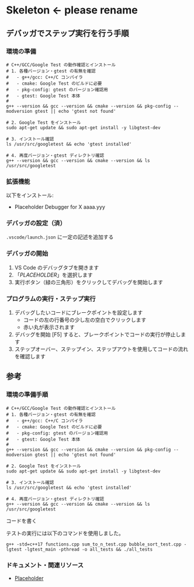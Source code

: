 # Skeleton <- please rename

## デバッガでステップ実行を行う手順

### 環境の準備

```shell
# C++/GCC/Google Test の動作確認とインストール
# 1. 各種バージョン・gtest の有無を確認
#   - g++/gcc: C++/C コンパイラ
#   - cmake: Google Test のビルドに必要
#   - pkg-config: gtest のバージョン確認用
#   - gtest: Google Test 本体
#
g++ --version && gcc --version && cmake --version && pkg-config --modversion gtest || echo 'gtest not found'

# 2. Google Test をインストール
sudo apt-get update && sudo apt-get install -y libgtest-dev

# 3. インストール確認
ls /usr/src/googletest && echo 'gtest installed'

# 4. 再度バージョン・gtest ディレクトリ確認
g++ --version && gcc --version && cmake --version && ls /usr/src/googletest
```

### 拡張機能

以下をインストール:

- Placeholder Debugger for X aaaa.yyy

### デバッガの設定（済）

`.vscode/launch.json` に一定の記述を追加する

### デバッガの開始

1. VS Code のデバッグタブを開きます
2. 「_PLACEHOLDER_」を選択します
3. 実行ボタン（緑の三角形）をクリックしてデバッグを開始します

### プログラムの実行・ステップ実行

1. デバッグしたいコードにブレークポイントを設定します
    - コードの左の行番号の少し左の空白でクリックします
    - 赤い丸が表示されます
2. デバッグを開始 [F5] すると、ブレークポイントでコードの実行が停止します
3. ステップオーバー、ステップイン、ステップアウトを使用してコードの流れを確認します

## 参考

### 環境の準備手順

```shell
# C++/GCC/Google Test の動作確認とインストール
# 1. 各種バージョン・gtest の有無を確認
#   - g++/gcc: C++/C コンパイラ
#   - cmake: Google Test のビルドに必要
#   - pkg-config: gtest のバージョン確認用
#   - gtest: Google Test 本体
#
g++ --version && gcc --version && cmake --version && pkg-config --modversion gtest || echo 'gtest not found'

# 2. Google Test をインストール
sudo apt-get update && sudo apt-get install -y libgtest-dev

# 3. インストール確認
ls /usr/src/googletest && echo 'gtest installed'

# 4. 再度バージョン・gtest ディレクトリ確認
g++ --version && gcc --version && cmake --version && ls /usr/src/googletest
```

コードを書く

テストの実行には以下のコマンドを使用しました。

```shell
g++ -std=c++17 functions.cpp sum_to_n_test.cpp bubble_sort_test.cpp -lgtest -lgtest_main -pthread -o all_tests && ./all_tests
```

### ドキュメント・関連リソース

- [Placeholder](https://example.com)
